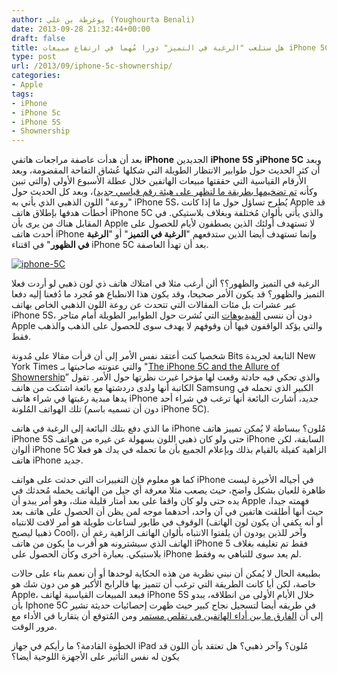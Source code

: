 ```yaml
---
author: يوغرطة بن علي (Youghourta Benali)
date: 2013-09-28 21:32:44+00:00
draft: false
title: هل ستلعب "الرغبة في التميز" دورا مُهما في ارتفاع مبيعات iPhone 5C؟
type: post
url: /2013/09/iphone-5c-shownership/
categories:
- Apple
tags:
- iPhone
- iPhone 5c
- iPhone 5S
- Shownership
---
```


بعد أن هدأت عاصفة مراجعات هاتفي **iPhone** الجديدين **iPhone 5S** و**iPhone 5C** وبعد أن كثر الحديث حول طوابير الانتظار الطويلة التي شكلها عُشاق التفاحة المقضومة، وبعد الأرقام القياسية التي حققتها مبيعات الهاتفين خلال عطلة الأسبوع الأولى (والتي تبين وكأنه [تم تضخيمها بطريقة ما لتظهر على هيئة رقم قياسي جديد](http://www.bloomberg.com/video/munster-says-demand-for-new-iphones-exceeded-supply-BGcu~DNLQZauVte7Jvdi8A.html))، وبعد كل الحديث حول "روعة" اللون الذهبي الذي يأتي به iPhone 5S، يُطرح تساؤل حول ما إذا كانت Apple قد أخطأت هدفها بإطلاق هاتف iPhone 5C والذي يأتي بألوان مُختلفة وبغلاف بلاستيكي. في المقابل هناك من يرى بأن Apple لا تستهدف أولئك الذين يصطفون لأيام للحصول على أحدث هاتف iPhone وإنما تستهدف أيضا الذين ستدفعهم "**الرغبة في التميز**" أو "**الرغبة في الظهور**" في اقتناء iPhone 5C بعد أن تهدأ العاصفة.




[![iphone-5C](http://www.it-scoop.com/wp-content/uploads/2013/09/iphone-5C.jpg)
](http://www.it-scoop.com/wp-content/uploads/2013/09/iphone-5C.jpg)




الرغبة في التميز والظهور؟؟ ألن أرغب مثلا في امتلاك هاتف ذي لون ذهبي لو أردت فعلا التميز والظهور؟ قد يكون الأمر صحيحا، وقد يكون هذا الانطباع هو مُجرد ما دُفعنا إليه دفعا عبر عشرات بل مئات المقالات التي تتحدث عن روعة اللون الذهبي الخاص بهاتف iPhone 5S، دون أن ننسى [الفيديوهات](http://www.youtube.com/watch?v=rRwcIumf-mI) التي نُشرت حول الطوابير الطويلة أمام متاجر Apple والتي يؤكد الواقفون فيها أن وقوفهم لا يهدف سوى للحصول على الذهب والذهب فقط.




شخصيا كنت أعتقد نفس الأمر إلى أن قرأت مقالا على مُدونة Bits التابعة لجريدة New York Times والتي عنونته صاحبتها بـ "[The iPhone 5C and the Allure of Shownership](http://bits.blogs.nytimes.com/2013/09/16/rethinking-the-iphone-5c/)” والذي تحكي فيه حادثة وقعت لها مؤخرا غيرت نظرتها حول الأمر. تقول الكاتبة أنها ولدى دردشتها مع بائعة اشتكت من هاتف Samsung الكبير الذي تحمله في يدها مبدية رغبتها في شراء هاتف iPhone جديد، أشارت البائعة أنها ترغب في شراء أحد تلك الهواتف المُلونة (دون أن تسميه باسم iPhone 5C).




ما الذي دفع بتلك البائعة إلى الرغبة في هاتف iPhone مُلون؟ ببساطة لا يُمكن تمييز هاتف iPhone 5S حتى ولو كان ذهبي اللون بسهولة عن غيره من هواتف iPhone السابقة، لكن ألوان iPhone 5C الزاهية كفيلة بالقيام بذلك وبإعلام الجميع بأن ما تحمله في يدك هو فعلا هاتف iPhone جديد.




كما هو معلوم فإن التغييرات التي حدثت على هواتف iPhone في أجياله الأخيرة ليست ظاهرة للعيان بشكل واضح، حيث يصعب مثلا معرفة أي جيل من الهاتف يحمله مُحدثك في يده حتى ولو كان واقفا على بعد أمتار قليلة منك، وهو أمر يبدو أن Apple فهمته جيدا، حيث أنها أطلقت هاتفين في آن واحد، أحدهما موجه لمن يظن أن الحصول على هاتف بعد الوقوف في طابور لساعات طويلة هو أمر لافت للانتباه (أو أنه يكفي أن يكون لون الهاتف ذهبيا ليصبح Cool)، وآخر للذين يودون أن يلفتوا الانتباه بألوان الهاتف الزاهية رغم أن الهاتف الذي سيشترونه هو أقرب ما يكون من هاتف iPhone 5 فقط تم تغليفه بغلاف بلاستيكي. بعبارة أخرى وكأن الحصول على iPhone لم يعد سوى للتباهي به وفقط.




بطبيعة الحال لا يُمكن أن نبني نظرية من هذه الحكاية لوحدها أو أن نعمم بناء على حالات خاصة، لكن أيا كانت الطريقة التي ترغب أن تتميز بها فالرابح الأكبر هو من دون شك هو Apple، فبعد المبيعات القياسية لهاتف iPhone 5S خلال الأيام الأولى من انطلاقه، يبدو بأن Iphone 5C في طريقه أيضا لتسجيل نجاح كبير حيث ظهرت إحصائيات حديثة تشير إلى أن [الفارق ما بين أداء الهاتفين في تقلص مستمر](http://www.localytics.com/blog/2013/iphone-5s-most-popular-in-san-francisco-while-iphone-5c-starts-to-gain-ground-across-the-u-s/) ومن المُتوقع أن يتقاربا في الأداء مع مرور الوقت.




الخطوة القادمة؟ ما رأيكم في جهاز iPad مُلون؟ وآخر ذهبي؟ هل تعتقد بأن اللون قد يكون له نفس التأثير على الأجهزة اللوحية أيضا؟
